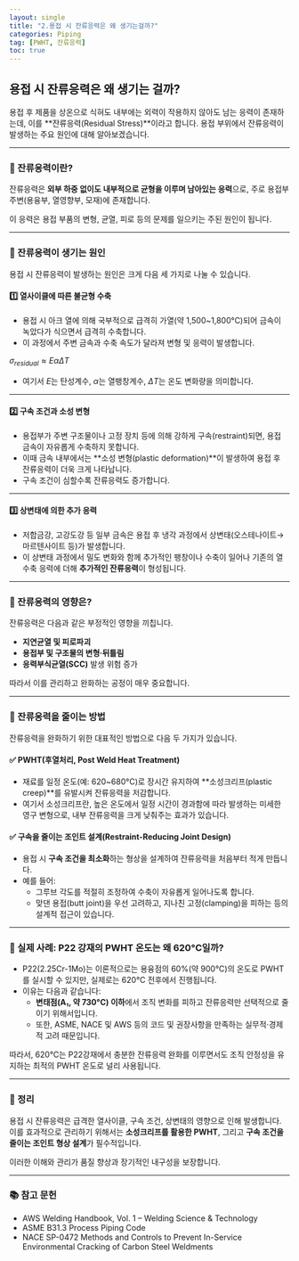 ```yaml
---
layout: single
title: "2.용접 시 잔류응력은 왜 생기는걸까?"
categories: Piping
tag: [PWHT, 잔류응력]
toc: true
---
```


## 용접 시 잔류응력은 왜 생기는 걸까?

용접 후 제품을 상온으로 식혀도 내부에는 외력이 작용하지 않아도 남는 응력이 존재하는데, 이를 **잔류응력(Residual Stress)**이라고 합니다. 용접 부위에서 잔류응력이 발생하는 주요 원인에 대해 알아보겠습니다.

------

### 🔹 잔류응력이란?

잔류응력은 **외부 하중 없이도 내부적으로 균형을 이루며 남아있는 응력**으로, 주로 용접부 주변(용융부, 열영향부, 모재)에 존재합니다.

이 응력은 용접 부품의 변형, 균열, 피로 등의 문제를 일으키는 주된 원인이 됩니다.

------

### 🔹 잔류응력이 생기는 원인

용접 시 잔류응력이 발생하는 원인은 크게 다음 세 가지로 나눌 수 있습니다.

#### 1️⃣ 열사이클에 따른 불균형 수축

- 용접 시 아크 열에 의해 국부적으로 급격히 가열(약 1,500~1,800°C)되어 금속이 녹았다가 식으면서 급격히 수축합니다.
- 이 과정에서 주변 금속과 수축 속도가 달라져 변형 및 응력이 발생합니다.

$\sigma_{residual} \approx E \alpha \Delta T$

- 여기서 $E$는 탄성계수, $\alpha$는 열팽창계수, $\Delta T$는 온도 변화량을 의미합니다.

------

#### 2️⃣ 구속 조건과 소성 변형

- 용접부가 주변 구조물이나 고정 장치 등에 의해 강하게 구속(restraint)되면, 용접 금속이 자유롭게 수축하지 못합니다.
- 이때 금속 내부에서는 **소성 변형(plastic deformation)**이 발생하여 용접 후 잔류응력이 더욱 크게 나타납니다.
- 구속 조건이 심할수록 잔류응력도 증가합니다.

------

#### 3️⃣ 상변태에 의한 추가 응력

- 저합금강, 고강도강 등 일부 금속은 용접 후 냉각 과정에서 상변태(오스테나이트→마르텐사이트 등)가 발생합니다.
- 이 상변태 과정에서 밀도 변화와 함께 추가적인 팽창이나 수축이 일어나 기존의 열 수축 응력에 더해 **추가적인 잔류응력**이 형성됩니다.

------

### 🔹 잔류응력의 영향은?

잔류응력은 다음과 같은 부정적인 영향을 끼칩니다.

- **지연균열 및 피로파괴**
- **용접부 및 구조물의 변형·뒤틀림**
- **응력부식균열(SCC)** 발생 위험 증가

따라서 이를 관리하고 완화하는 공정이 매우 중요합니다.

------

### 🔹 잔류응력을 줄이는 방법

잔류응력을 완화하기 위한 대표적인 방법으로 다음 두 가지가 있습니다.

#### ✅ PWHT(후열처리, Post Weld Heat Treatment)

- 재료를 일정 온도(예: 620~680°C)로 장시간 유지하여 **소성크리프(plastic creep)**를 유발시켜 잔류응력을 저감합니다.
- 여기서 소성크리프란, 높은 온도에서 일정 시간이 경과함에 따라 발생하는 미세한 영구 변형으로, 내부 잔류응력을 크게 낮춰주는 효과가 있습니다.

#### ✅ 구속을 줄이는 조인트 설계(Restraint-Reducing Joint Design)

- 용접 시 **구속 조건을 최소화**하는 형상을 설계하여 잔류응력을 처음부터 적게 만듭니다.
- 예를 들어:
  - 그루브 각도를 적절히 조정하여 수축이 자유롭게 일어나도록 합니다.
  - 맞댄 용접(butt joint)을 우선 고려하고, 지나친 고정(clamping)을 피하는 등의 설계적 접근이 있습니다.

------

### 🔹 실제 사례: P22 강재의 PWHT 온도는 왜 620°C일까?

- P22(2.25Cr-1Mo)는 이론적으로는 용융점의 60%(약 900°C)의 온도로 PWHT를 실시할 수 있지만, 실제로는 620°C 전후에서 진행됩니다.
- 이유는 다음과 같습니다:
  - **변태점(A₁, 약 730°C) 이하**에서 조직 변화를 피하고 잔류응력만 선택적으로 줄이기 위해서입니다.
  - 또한, ASME, NACE 및 AWS 등의 코드 및 권장사항을 만족하는 실무적·경제적 고려 때문입니다.

따라서, 620°C는 P22강재에서 충분한 잔류응력 완화를 이루면서도 조직 안정성을 유지하는 최적의 PWHT 온도로 널리 사용됩니다.

------

### 📌 정리

용접 시 잔류응력은 급격한 열사이클, 구속 조건, 상변태의 영향으로 인해 발생합니다. 이를 효과적으로 관리하기 위해서는 **소성크리프를 활용한 PWHT**, 그리고 **구속 조건을 줄이는 조인트 형상 설계**가 필수적입니다.

이러한 이해와 관리가 품질 향상과 장기적인 내구성을 보장합니다.

------

### 📚 참고 문헌

- AWS Welding Handbook, Vol. 1 – Welding Science & Technology
- ASME B31.3 Process Piping Code
- NACE SP-0472 Methods and Controls to Prevent In-Service Environmental Cracking of Carbon Steel Weldments